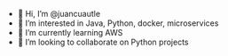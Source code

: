- 👋 Hi, I’m @juancuautle
- 👀 I’m interested in Java, Python, docker, microservices
- 🌱 I’m currently learning AWS
- 💞️ I’m looking to collaborate on Python projects

<!---
juancuautle/juancuautle is a ✨ special ✨ repository because its `README.md` (this file) appears on your GitHub profile.
You can click the Preview link to take a look at your changes.
--->

